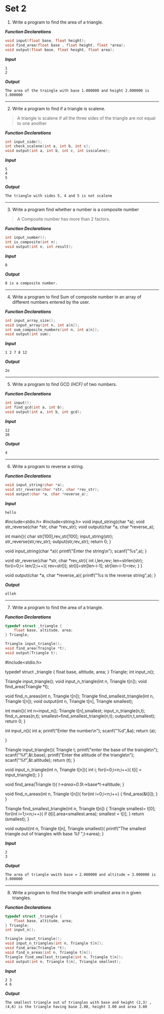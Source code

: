 





# Set 2

01.  Write a program to find the area of a triangle.

***Function Declarations***
```c
void input(float base, float height);
void find_area(float base , float height, float *area);
void output(float base, float height, float area);
```

***Input***
```
1
2
```

***Output***
```
The area of the traingle with base 1.000000 and height 2.000000 is 1.000000
```

---

02.  Write a program to find if a triangle is scalene.

> A triangle is scalene if all the three sides of the triangle are not equal to one another

***Function Declarations***
```c
int input_side();
int check_scalene(int a, int b, int c);
void output(int a, int b, int c, int isscalene);
```

***Input***
```
5
4
5
```

***Output***
```
The triangle with sides 5, 4 and 5 is not scalene
```

---

03.  Write a program find whether a number is a composite number

> A Composite number has more than 2 factors.

***Function Declarations***
```c
int input_number();
int is_composite(int n);
void output(int n, int result);
```

***Input***
```
8
```

***Output***
```
8 is a composite number.
```

---

04.  Write a program to find Sum of composite number in an array of different numbers entered by the user.

***Function Declarations***
```c
int input_array_size();
void input_array(int n, int a[n]);
int sum_composite_numbers(int n, int a[n]);
void output(int sum);
``` 
***Input***
```
1 2 7 8 12
```

***Output***
```
2o
```

---

05.  Write a program to find GCD _(HCF)_ of two numbers.

***Function Declarations***
```c
int input();
int find_gcd(int a, int b);
void output(int a, int b, int gcd);
```
***Input***
```
12
16
```

***Output***
```
4
```

---

06. Write a program to reverse a string.

***Function Declarations***
```c
void input_string(char *a);
void str_reverse(char *str, char *rev_str);
void output(char *a, char *reverse_a);
```

***Input***
```
hello
```
#include<stdio.h>
#include<string.h>
void input_string(char *a);
void str_reverse(char *str, char *rev_str);
void output(char *a, char *reverse_a);

int main(){
  char str[100],rev_str[100];
  input_string(str); 
  str_reverse(str,rev_str);
  output(str,rev_str);
  return 0;
}

void input_string(char *a){
  printf("Enter the string\n");
  scanf("%s",a);
}

void str_reverse(char *str, char *rev_str){
  int i,len,rev;
  len=strlen(str);
  for(i=0;i< len/2;i++){
    rev=str[i];
    str[i]=str[len-i-1];
    str[len-i-1]=rev;
  }
}

void output(char *a, char *reverse_a){
  printf("%s is the reverse string",a);
}





***Output***
```
olleh
```

---

07. Write a program to find the area of a triangle.

***Function Declarations***
```c
typedef struct _triangle {
	float base, altitude, area;
} Triangle;

Triangle input_triangle();
void find_area(Traingle *t);
void output(Triangle t);
```


#include<stdio.h>

typedef struct _triangle {
	float base, altitude, area;
} Triangle;
int input_n();

Triangle input_triangle();
void input_n_triangle(int n, Triangle t[n]);
void find_area(Triangle *t);

void find_n_areas(int n, Triangle t[n]);
Triangle find_smallest_triangle(int n, Triangle t[n]);
void output(int n, Triangle t[n], Triangle smallest);

int main(){
  int n=input_n();
  Triangle t[n],smallest;
  input_n_triangle(n,t);
  find_n_areas(n,t);
  smallest=find_smallest_triangle(n,t);
  output(n,t,smallest);
  return 0;
}

int input_n(){
  int a;
  printf("Enter the number\n");
  scanf("%d",&a);
  return (a);
  
}

Triangle input_triangle(){
  Triangle t;
  printf("enter the base of the traingle\n");
  scanf("%f",&t.base);
  printf("Enter the altitude of the triangle\n");
  scanf("%f",&t.altitude);
  return (t);
}

void input_n_triangle(int n, Triangle t[n]){
   int i;
   for(i=0;i<n;i++){
   t[i] = input_triangle();
  }
}

void find_area(Triangle *t){
   t->area=0.5*t->base*t->altitude;
}

void find_n_areas(int n, Triangle t[n]){
     for(int i=0;i<n;i++)
       {
             find_area(&t[i]);
       }
}

Triangle find_smallest_triangle(int n, Triangle t[n])
{
   Triangle smallest= t[0];
  for(int i=1;i<n;i++){
    if (t[i].area<smallest.area);
      smallest = t[i];
  }
  return (smallest);
}

void output(int n, Triangle t[n], Triangle smallest){
  printf("The smallest triangle out of triangles with base %f ",t->area);
}

***Input***
```
2
3
```

***Output***
```
The area of triangle wwith base = 2.000000 and altitude = 3.000000 is 3.000000
```

---

08. Write a program to find the triangle with smallest area in n given triangles.

***Function Declarations***
```c
typedef struct _triangle {
	float base, altitude, area;
} Triangle;
int input_n();

Triangle input_triangle();
void input_n_triangles(int n, Triangle t[n]);
void find_area(Triangle *t);
void find_n_areas(int n, Triangle t[n]);
Triangle find_smallest_triangle(int n, Triangle t[n]);
void output(int n, Triangle t[n], Triangle smallest);
```

***Input***
```
2 3
4 6
```

***Output***
```
The smallest triangle out of triangles with base and height (2,3) , (4,6) is the triangle having base 2.00, height 3.00 and area 3.00
```